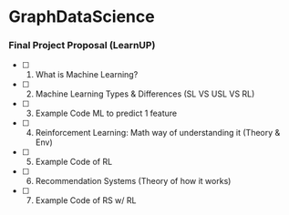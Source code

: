 # GraphDataScience

### Final Project Proposal (LearnUP)
- [ ] 1. What is Machine Learning?
- [ ] 2. Machine Learning Types & Differences (SL VS USL VS RL)
- [ ] 3. Example Code ML to predict 1 feature
- [ ] 4. Reinforcement Learning: Math way of understanding it (Theory & Env)
- [ ] 5. Example Code of RL 
- [ ] 6. Recommendation Systems (Theory of how it works)
- [ ] 7. Example Code of RS w/ RL
